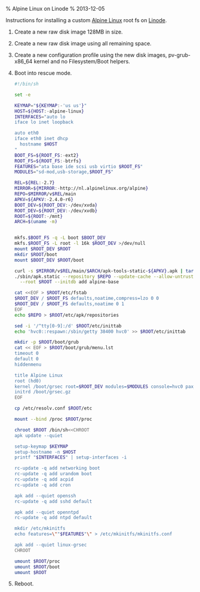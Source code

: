 % Alpine Linux on Linode
% 2013-12-05

Instructions for installing a custom [Alpine Linux][] root fs on
[Linode][].

1. Create a new raw disk image 128MB in size.
2. Create a new raw disk image using all remaining space.
3. Create a new configuration profile using the new disk images,
   pv-grub-x86_64 kernel and no Filesystem/Boot helpers.
4. Boot into rescue mode.

    ```sh
    #!/bin/sh

    set -e

    KEYMAP="${KEYMAP:-'us us'}"
    HOST=${HOST:-alpine-linux}
    INTERFACES="auto lo
    iface lo inet loopback

    auto eth0
    iface eth0 inet dhcp
      hostname $HOST
    "
    BOOT_FS=${ROOT_FS:-ext2}
    ROOT_FS=${ROOT_FS:-btrfs}
    FEATURES="ata base ide scsi usb virtio $ROOT_FS"
    MODULES="sd-mod,usb-storage,$ROOT_FS"

    REL=${REL:-2.7}
    MIRROR=${MIRROR:-http://nl.alpinelinux.org/alpine}
    REPO=$MIRROR/v$REL/main
    APKV=${APKV:-2.4.0-r6}
    BOOT_DEV=${ROOT_DEV:-/dev/xvda}
    ROOT_DEV=${ROOT_DEV:-/dev/xvdb}
    ROOT=${ROOT:-/mnt}
    ARCH=$(uname -m)


    mkfs.$BOOT_FS -q -L boot $BOOT_DEV
    mkfs.$ROOT_FS -L root -l 16k $ROOT_DEV >/dev/null
    mount $ROOT_DEV $ROOT
    mkdir $ROOT/boot
    mount $BOOT_DEV $ROOT/boot

    curl -s $MIRROR/v$REL/main/$ARCH/apk-tools-static-${APKV}.apk | tar xz
    ./sbin/apk.static --repository $REPO --update-cache --allow-untrusted \
      --root $ROOT --initdb add alpine-base

    cat <<EOF > $ROOT/etc/fstab
    $ROOT_DEV / $ROOT_FS defaults,noatime,compress=lzo 0 0
    $ROOT_DEV / $ROOT_FS defaults,noatime 0 1
    EOF
    echo $REPO > $ROOT/etc/apk/repositories

    sed -i '/^tty[0-9]:/d' $ROOT/etc/inittab
    echo 'hvc0::respawn:/sbin/getty 38400 hvc0' >> $ROOT/etc/inittab

    mkdir -p $ROOT/boot/grub
    cat << EOF > $ROOT/boot/grub/menu.lst
    timeout 0
    default 0
    hiddenmenu

    title Alpine Linux
    root (hd0)
    kernel /boot/grsec root=$ROOT_DEV modules=$MODULES console=hvc0 pax_nouderef quiet
    initrd /boot/grsec.gz
    EOF

    cp /etc/resolv.conf $ROOT/etc

    mount --bind /proc $ROOT/proc

    chroot $ROOT /bin/sh<<CHROOT
    apk update --quiet 

    setup-keymap $KEYMAP
    setup-hostname -n $HOST
    printf "$INTERFACES" | setup-interfaces -i

    rc-update -q add networking boot
    rc-update -q add urandom boot
    rc-update -q add acpid
    rc-update -q add cron

    apk add --quiet openssh
    rc-update -q add sshd default

    apk add --quiet openntpd
    rc-update -q add ntpd default

    mkdir /etc/mkinitfs
    echo features=\""$FEATURES"\" > /etc/mkinitfs/mkinitfs.conf

    apk add --quiet linux-grsec
    CHROOT

    umount $ROOT/proc
    umount $ROOT/boot
    umount $ROOT
    ```
5. Reboot.

[Alpine Linux]: http://alpinelinux.org/
[Linode]: https://www.linode.com/
